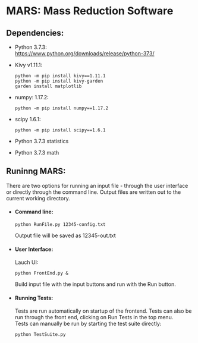 # MARS: Mass Reduction Software

## Dependencies:
 - Python 3.7.3:  
    https://www.python.org/downloads/release/python-373/

 - Kivy v1.11.1:
    ```
    python -m pip install kivy==1.11.1
    python -m pip install kivy-garden
    garden install matplotlib
    ```
 - numpy: 1.17.2:
    ```
    python -m pip install numpy==1.17.2
    ```

 - scipy 1.6.1:
    ```
    python -m pip install scipy==1.6.1
    ```

 - Python 3.7.3 statistics  
 
 - Python 3.7.3 math


## Runinng MARS:
There are two options for running an input file - through the user interface or directly through the command line. Output files are written out to the current working directory.
 - #### Command line:
    ```
    python RunFile.py 12345-config.txt
    ```
    Output file will be saved as 12345-out.txt

 - #### User Interface:
    Lauch UI:
    ```
    python FrontEnd.py &
    ```

    Build input file with the input buttons and run with the Run button.

- #### Running Tests:
    Tests are run automatically on startup of the frontend. Tests can also be run through the front end, clicking on Run Tests in the top menu.  
    Tests can manually be run by starting the test suite directly:
    ```
    python TestSuite.py
    ```
